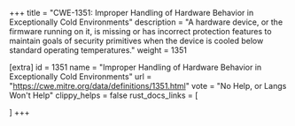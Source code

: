 +++
title = "CWE-1351: Improper Handling of Hardware Behavior in Exceptionally Cold Environments"
description	= "A hardware device, or the firmware running on it, is missing or has incorrect protection features to maintain goals of security primitives when the device is cooled below standard operating temperatures."
weight = 1351

[extra]
id = 1351
name = "Improper Handling of Hardware Behavior in Exceptionally Cold Environments"
url = "https://cwe.mitre.org/data/definitions/1351.html"
vote = "No Help, or Langs Won't Help"
clippy_helps = false
rust_docs_links = [
	
]
+++

